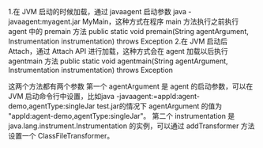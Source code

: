 1.在 JVM 启动的时候加载，通过 javaagent 启动参数 java -javaagent:myagent.jar MyMain，这种方式在程序 main 方法执行之前执行 agent 中的 premain 方法
 public static void premain(String agentArgument, Instrumentation instrumentation) throws Exception
 2.在 JVM 启动后 Attach，通过 Attach API 进行加载，这种方式会在 agent 加载以后执行 agentmain 方法
 public static void agentmain(String agentArgument, Instrumentation instrumentation) throws Exception

这两个方法都有两个参数
 第一个 agentArgument 是 agent 的启动参数，可以在 JVM 启动命令行中设置，比如java -javaagent:<jarfile>=appId:agent-demo,agentType:singleJar test.jar的情况下 agentArgument 的值为 "appId:agent-demo,agentType:singleJar"。
 第二个 instrumentation 是 java.lang.instrument.Instrumentation 的实例，可以通过 addTransformer 方法设置一个 ClassFileTransformer。